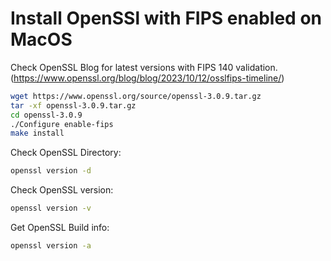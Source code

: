 # Install OpenSSl with FIPS enabled on MacOS

Check OpenSSL Blog for latest versions with FIPS 140 validation. (https://www.openssl.org/blog/blog/2023/10/12/osslfips-timeline/)

```sh
wget https://www.openssl.org/source/openssl-3.0.9.tar.gz
tar -xf openssl-3.0.9.tar.gz
cd openssl-3.0.9
./Configure enable-fips
make install
```

Check OpenSSL Directory: 
```sh
openssl version -d
```

Check OpenSSL version:
```sh
openssl version -v
```

Get OpenSSL Build info:
```sh
openssl version -a
```
